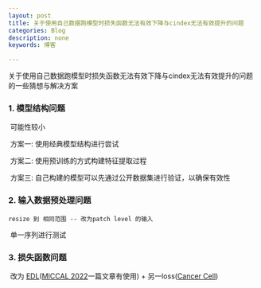 ```yaml
---
layout: post
title: 关于使用自己数据跑模型时损失函数无法有效下降与cindex无法有效提升的问题
categories: Blog
description: none
keywords: 博客

---
```


关于使用自己数据跑模型时损失函数无法有效下降与cindex无法有效提升的问题的一些猜想与解决方案

### 1. 模型结构问题

​	可能性较小

​	方案一: 使用经典模型结构进行尝试

​    方案二: 使用预训练的方式构建特征提取过程

​    方案三: 自己构建的模型可以先通过公开数据集进行验证，以确保有效性

### 2. 输入数据预处理问题

 	resize 到 相同范围 -- 改为patch level 的输入

​	单一序列进行测试

### 3. 损失函数问题

​	改为 [EDL](https://papers.nips.cc/paper/2018/hash/a981f2b708044d6fb4a71a1463242520-Abstract.html)([MICCAL 2022](https://www.bilibili.com/video/BV1xT411L7Q1)一篇文章有使用) + 另一loss([Cancer Cell](https://doi.org/10.1016/j.ccell.2022.07.004))

